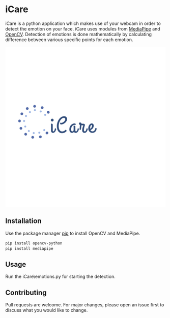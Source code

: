 # iCare

iCare is a python application which makes use of your webcam in order to detect the emotion on your face. iCare uses modules from [MediaPipe](https://google.github.io/mediapipe/) and [OpenCV](https://opencv.org/). Detection of emotions is done mathematically by calculating  difference between various specific points for each emotion.

![Logo](docs/logo/logo_transparent.png)


## Installation

Use the package manager [pip](https://pip.pypa.io/en/stable/) to install OpenCV and MediaPipe.

```bash
pip install opencv-python
pip install mediapipe
```

## Usage
Run the iCare\emotions.py for starting the detection.

## Contributing
Pull requests are welcome. For major changes, please open an issue first to discuss what you would like to change.